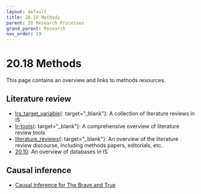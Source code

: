 ```yaml
---
layout: default
title: 20.18 Methods
parent: 20 Research Processes
grand_parent: Research
nav_order: 19
---
```


# 20.18 Methods

This page contains an overview and links to methods resources.

## Literature review

- [lrs_target_variable](https://github.com/digital-work-lab/lrs_target_variable){: target="_blank"}: A collection of literature reviews in IS
- [lr-tools](https://github.com/digital-work-lab/lr_tools){: target="_blank"}: A comprehensive overview of literature review tools
- [literature_reviews](https://github.com/digital-work-lab/literature_reviews){: target="_blank"}: An overview of the literature review discourse, including methods papers, editorials, etc.
- [20.10](20.10.literature-review.html): An overview of databases in IS

## Causal inference

- [Causal Inference for The Brave and True](https://matheusfacure.github.io/python-causality-handbook/landing-page.html)
